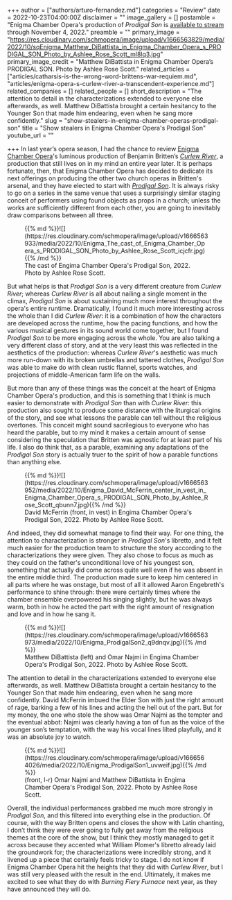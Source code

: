 +++
author = ["authors/arturo-fernandez.md"]
categories = "Review"
date = 2022-10-23T04:00:00Z
disclaimer = ""
image_gallery = []
postamble = "Enigma Chamber Opera's production of _Prodigal Son_ is [available to stream](https://docs.google.com/document/d/1fPlkMXtqmO5u8X1YmlXadnQ0EcAKL3Zc1h2FJam23ys/edit) through November 4, 2022."
preamble = ""
primary_image = "https://res.cloudinary.com/schmopera/image/upload/v1666563829/media/2022/10/sqEnigma_Matthew_DiBattista_in_Enigma_Chamber_Opera_s_PRODIGAL_SON_Photo_by_Ashlee_Rose_Scott_ml8lq3.jpg"
primary_image_credit = "Matthew DiBattista in Enigma Chamber Opera’s PRODIGAL SON. Photo by Ashlee Rose Scott."
related_articles = ["articles/catharsis-is-the-wrong-word-brittens-war-requiem.md", "articles/enigma-opera-s-curlew-river-a-transcendent-experience.md"]
related_companies = []
related_people = []
short_description = "The attention to detail in the characterizations extended to everyone else afterwards, as well. Matthew DiBattista brought a certain hesitancy to the Younger Son that made him endearing, even when he sang more confidently."
slug = "show-stealers-in-enigma-chamber-operas-prodigal-son"
title = "Show stealers in Enigma Chamber Opera's Prodigal Son"
youtube_url = ""

+++
In last year’s opera season, I had the chance to review [Enigma Chamber Opera](https://enigmachamberopera.org/)'s luminous production of Benjamin Britten’s [_Curlew River_](/enigma-operas-curlew-river-a-transcendent-experience/), a production that still lives on in my mind an entire year later. It is perhaps fortunate, then, that Enigma Chamber Opera has decided to dedicate its next offerings on producing the other two church operas in Britten's arsenal, and they have elected to start with [_Prodigal Son_](https://docs.google.com/document/d/1fPlkMXtqmO5u8X1YmlXadnQ0EcAKL3Zc1h2FJam23ys/edit). It is always risky to go on a series in the same venue that uses a surprisingly similar staging conceit of performers using found objects as props in a church; unless the works are sufficiently different from each other, you are going to inevitably draw comparisons between all three.

<figure data-type="image">{{% md %}}![](https://res.cloudinary.com/schmopera/image/upload/v1666563933/media/2022/10/Enigma_The_cast_of_Enigma_Chamber_Opera_s_PRODIGAL_SON_Photo_by_Ashlee_Rose_Scott_icjcfr.jpg){{% /md %}}

<figcaption>The cast of Engima Chamber Opera's Prodigal Son, 2022. Photo by Ashlee Rose Scott.</figcaption>  
</figure>

But what helps is that _Prodigal Son_ is a very different creature from _Curlew River_; whereas _Curlew River_ is all about nailing a single moment in the climax, _Prodigal Son_ is about sustaining much more interest throughout the opera's entire runtime. Dramatically, I found it much more interesting across the whole than I did _Curlew River_: it is a combination of how the characters are developed across the runtime, how the pacing functions, and how the various musical gestures in its sound world come together, but I found _Prodigal Son_ to be more engaging across the whole. You are also talking a very different class of story, and at the very least this was reflected in the aesthetics of the production: whereas _Curlew River_'s aesthetic was much more run-down with its broken umbrellas and tattered clothes, _Prodigal Son_ was able to make do with clean rustic flannel, sports watches, and projections of middle-American farm life on the walls.

But more than any of these things was the conceit at the heart of Enigma Chamber Opera's production, and this is something that I think is much easier to demonstrate with _Prodigal Son_ than with _Curlew River_: this production also sought to produce some distance with the liturgical origins of the story, and see what lessons the parable can tell without the religious overtones. This conceit might sound sacrilegious to everyone who has heard the parable, but to my mind it makes a certain amount of sense considering the speculation that Britten was agnostic for at least part of his life. I also do think that, as a parable, examining any adaptations of the _Prodigal Son_ story is actually truer to the spirit of how a parable functions than anything else.

<figure data-type="image">{{% md %}}![](https://res.cloudinary.com/schmopera/image/upload/v1666563952/media/2022/10/Enigma_David_McFerrin_center_in_vest_in_Enigma_Chamber_Opera_s_PRODIGAL_SON_Photo_by_Ashlee_Rose_Scott_qbunn7.jpg){{% /md %}}

<figcaption>David McFerrin (front, in vest) in Engima Chamber Opera's Prodigal Son, 2022. Photo by Ashlee Rose Scott.</figcaption>  
</figure>

And indeed, they did somewhat manage to find their way. For one thing, the attention to characterization is stronger in _Prodigal Son_'s libretto, and it felt much easier for the production team to structure the story according to the characterizations they were given. They also chose to focus as much as they could on the father's unconditional love of his youngest son, something that actually did come across quite well even if he was absent in the entire middle third. The production made sure to keep him centered in all parts where he was onstage, but most of all it allowed Aaron Engebreth's performance to shine through: there were certainly times where the chamber ensemble overpowered his singing slightly, but he was always warm, both in how he acted the part with the right amount of resignation and love and in how he sang it.

<figure data-type="image">{{% md %}}![](https://res.cloudinary.com/schmopera/image/upload/v1666563973/media/2022/10/Enigma_ProdigalSon2_q9dnqv.jpg){{% /md %}}

<figcaption>Matthew DiBattista (left) and Omar Najmi in Engima Chamber Opera's Prodigal Son, 2022. Photo by Ashlee Rose Scott.</figcaption>  
</figure>

The attention to detail in the characterizations extended to everyone else afterwards, as well. Matthew DiBattista brought a certain hesitancy to the Younger Son that made him endearing, even when he sang more confidently. David McFerrin imbued the Elder Son with just the right amount of rage, barking a few of his lines and acting the hell out of the part. But for my money, the one who stole the show was Omar Najmi as the tempter and the eventual abbot: Najmi was clearly having a ton of fun as the voice of the younger son’s temptation, with the way his vocal lines lilted playfully, and it was an absolute joy to watch.

<figure data-type="image">{{% md %}}![](https://res.cloudinary.com/schmopera/image/upload/v1666564026/media/2022/10/Enigma_ProdigalSon1_uvweif.jpg){{% /md %}}

<figcaption>(front, l-r) Omar Najmi and Matthew DiBattista in Engima Chamber Opera's Prodigal Son, 2022. Photo by Ashlee Rose Scott.</figcaption>  
</figure>

Overall, the individual performances grabbed me much more strongly in _Prodigal Son_, and this filtered into everything else in the production. Of course, with the way Britten opens and closes the show with Latin chanting, I don’t think they were ever going to fully get away from the religious themes at the core of the show, but I think they mostly managed to get it across because they accented what William Plomer's libretto already laid the groundwork for; the characterizations were incredibly strong, and it livened up a piece that certainly feels tricky to stage. I do not know if Enigma Chamber Opera hit the heights that they did with _Curlew River_, but I was still very pleased with the result in the end. Ultimately, it makes me excited to see what they do with _Burning Fiery Furnace_ next year, as they have announced they will do.